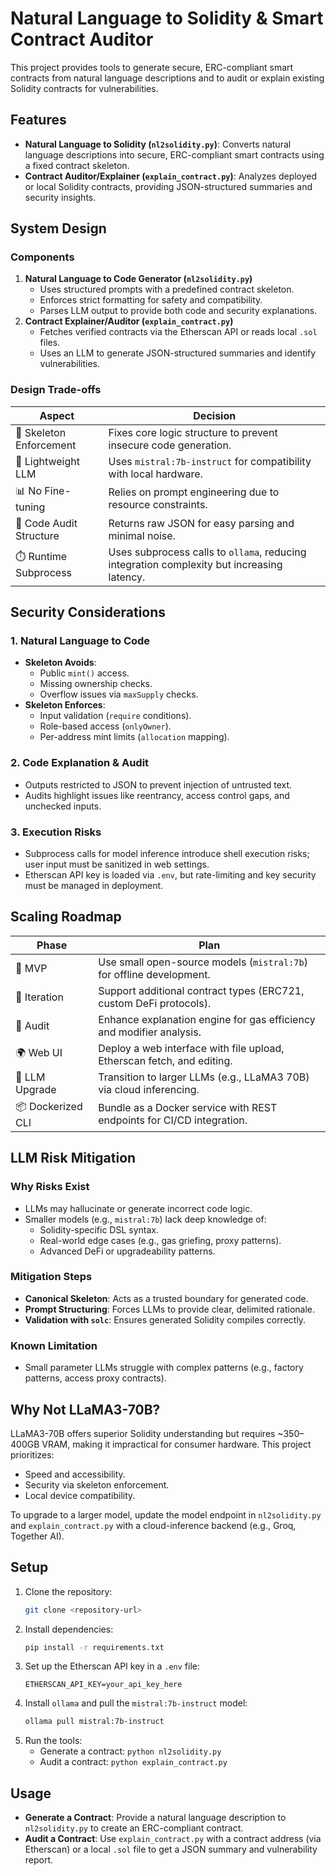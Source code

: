 # Natural Language to Solidity & Smart Contract Auditor

This project provides tools to generate secure, ERC-compliant smart contracts from natural language descriptions and to audit or explain existing Solidity contracts for vulnerabilities.

## Features
- **Natural Language to Solidity (`nl2solidity.py`)**: Converts natural language descriptions into secure, ERC-compliant smart contracts using a fixed contract skeleton.
- **Contract Auditor/Explainer (`explain_contract.py`)**: Analyzes deployed or local Solidity contracts, providing JSON-structured summaries and security insights.

## System Design
### Components
1. **Natural Language to Code Generator (`nl2solidity.py`)**
   - Uses structured prompts with a predefined contract skeleton.
   - Enforces strict formatting for safety and compatibility.
   - Parses LLM output to provide both code and security explanations.
2. **Contract Explainer/Auditor (`explain_contract.py`)**
   - Fetches verified contracts via the Etherscan API or reads local `.sol` files.
   - Uses an LLM to generate JSON-structured summaries and identify vulnerabilities.

### Design Trade-offs
| Aspect                     | Decision                                                                 |
|----------------------------|--------------------------------------------------------------------------|
| 🔐 Skeleton Enforcement    | Fixes core logic structure to prevent insecure code generation.           |
| 🤖 Lightweight LLM         | Uses `mistral:7b-instruct` for compatibility with local hardware.         |
| 📊 No Fine-tuning          | Relies on prompt engineering due to resource constraints.                 |
| 🔎 Code Audit Structure    | Returns raw JSON for easy parsing and minimal noise.                      |
| ⏱️ Runtime Subprocess       | Uses subprocess calls to `ollama`, reducing integration complexity but increasing latency. |

## Security Considerations
### 1. Natural Language to Code
- **Skeleton Avoids**:
  - Public `mint()` access.
  - Missing ownership checks.
  - Overflow issues via `maxSupply` checks.
- **Skeleton Enforces**:
  - Input validation (`require` conditions).
  - Role-based access (`onlyOwner`).
  - Per-address mint limits (`allocation` mapping).

### 2. Code Explanation & Audit
- Outputs restricted to JSON to prevent injection of untrusted text.
- Audits highlight issues like reentrancy, access control gaps, and unchecked inputs.

### 3. Execution Risks
- Subprocess calls for model inference introduce shell execution risks; user input must be sanitized in web settings.
- Etherscan API key is loaded via `.env`, but rate-limiting and key security must be managed in deployment.

## Scaling Roadmap
| Phase         | Plan                                                                 |
|---------------|----------------------------------------------------------------------|
| 🚀 MVP        | Use small open-source models (`mistral:7b`) for offline development.  |
| 🔁 Iteration   | Support additional contract types (ERC721, custom DeFi protocols).    |
| 🔐 Audit       | Enhance explanation engine for gas efficiency and modifier analysis.  |
| 🌍 Web UI      | Deploy a web interface with file upload, Etherscan fetch, and editing.|
| 🤖 LLM Upgrade | Transition to larger LLMs (e.g., LLaMA3 70B) via cloud inferencing.   |
| 📦 Dockerized CLI | Bundle as a Docker service with REST endpoints for CI/CD integration.|

## LLM Risk Mitigation
### Why Risks Exist
- LLMs may hallucinate or generate incorrect code logic.
- Smaller models (e.g., `mistral:7b`) lack deep knowledge of:
  - Solidity-specific DSL syntax.
  - Real-world edge cases (e.g., gas griefing, proxy patterns).
  - Advanced DeFi or upgradeability patterns.

### Mitigation Steps
- **Canonical Skeleton**: Acts as a trusted boundary for generated code.
- **Prompt Structuring**: Forces LLMs to provide clear, delimited rationale.
- **Validation with `solc`**: Ensures generated Solidity compiles correctly.

### Known Limitation
- Small parameter LLMs struggle with complex patterns (e.g., factory patterns, access proxy contracts).

## Why Not LLaMA3-70B?
LLaMA3-70B offers superior Solidity understanding but requires ~350–400GB VRAM, making it impractical for consumer hardware. This project prioritizes:
- Speed and accessibility.
- Security via skeleton enforcement.
- Local device compatibility.

To upgrade to a larger model, update the model endpoint in `nl2solidity.py` and `explain_contract.py` with a cloud-inference backend (e.g., Groq, Together AI).

## Setup
1. Clone the repository:
   ```bash
   git clone <repository-url>
   ```
2. Install dependencies:
   ```bash
   pip install -r requirements.txt
   ```
3. Set up the Etherscan API key in a `.env` file:
   ```plaintext
   ETHERSCAN_API_KEY=your_api_key_here
   ```
4. Install `ollama` and pull the `mistral:7b-instruct` model:
   ```bash
   ollama pull mistral:7b-instruct
   ```
5. Run the tools:
   - Generate a contract: `python nl2solidity.py`
   - Audit a contract: `python explain_contract.py`

## Usage
- **Generate a Contract**: Provide a natural language description to `nl2solidity.py` to create an ERC-compliant contract.
- **Audit a Contract**: Use `explain_contract.py` with a contract address (via Etherscan) or a local `.sol` file to get a JSON summary and vulnerability report.

